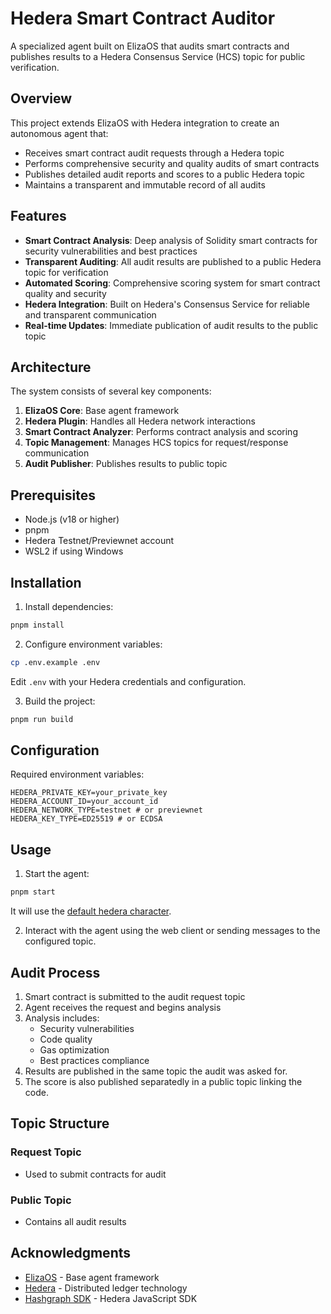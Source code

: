 # Hedera Smart Contract Auditor

A specialized agent built on ElizaOS that audits smart contracts and publishes results to a Hedera Consensus Service (HCS) topic for public verification.

## Overview

This project extends ElizaOS with Hedera integration to create an autonomous agent that:

- Receives smart contract audit requests through a Hedera topic
- Performs comprehensive security and quality audits of smart contracts
- Publishes detailed audit reports and scores to a public Hedera topic
- Maintains a transparent and immutable record of all audits

## Features

- **Smart Contract Analysis**: Deep analysis of Solidity smart contracts for security vulnerabilities and best practices
- **Transparent Auditing**: All audit results are published to a public Hedera topic for verification
- **Automated Scoring**: Comprehensive scoring system for smart contract quality and security
- **Hedera Integration**: Built on Hedera's Consensus Service for reliable and transparent communication
- **Real-time Updates**: Immediate publication of audit results to the public topic

## Architecture

The system consists of several key components:

1. **ElizaOS Core**: Base agent framework
2. **Hedera Plugin**: Handles all Hedera network interactions
3. **Smart Contract Analyzer**: Performs contract analysis and scoring
4. **Topic Management**: Manages HCS topics for request/response communication
5. **Audit Publisher**: Publishes results to public topic

## Prerequisites

- Node.js (v18 or higher)
- pnpm
- Hedera Testnet/Previewnet account
- WSL2 if using Windows

## Installation

1. Install dependencies:

```bash
pnpm install
```

2. Configure environment variables:

```bash
cp .env.example .env
```

Edit `.env` with your Hedera credentials and configuration.

3. Build the project:

```bash
pnpm run build
```

## Configuration

Required environment variables:

```
HEDERA_PRIVATE_KEY=your_private_key
HEDERA_ACCOUNT_ID=your_account_id
HEDERA_NETWORK_TYPE=testnet # or previewnet
HEDERA_KEY_TYPE=ED25519 # or ECDSA
```

## Usage

1. Start the agent:

```bash
pnpm start
```

It will use the [default hedera character](./characters/hedera.character.json).

2. Interact with the agent using the web client or sending messages to the configured topic.

## Audit Process

1. Smart contract is submitted to the audit request topic
2. Agent receives the request and begins analysis
3. Analysis includes:
    - Security vulnerabilities
    - Code quality
    - Gas optimization
    - Best practices compliance
4. Results are published in the same topic the audit was asked for.
5. The score is also published separatedly in a public topic linking the code.

## Topic Structure

### Request Topic

- Used to submit contracts for audit

### Public Topic

- Contains all audit results

## Acknowledgments

- [ElizaOS](https://github.com/elizaos/elizaos) - Base agent framework
- [Hedera](https://hedera.com) - Distributed ledger technology
- [Hashgraph SDK](https://github.com/hashgraph/hedera-sdk-js) - Hedera JavaScript SDK
